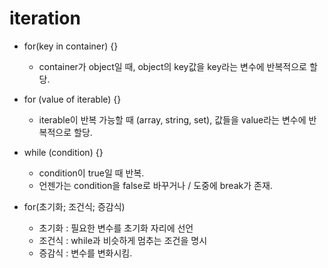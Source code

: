 
# iteration
+ for(key in container) {}
	+ container가 object일 때, object의 key값을 key라는 변수에 반복적으로 할당.

+ for (value of iterable) {}
	+ iterable이 반복 가능할 때 (array, string, set), 값들을 value라는 변수에 반복적으로 할당.

+ while (condition) {}
	+ condition이 true일 때 반복.
	+ 언젠가는 condition을 false로 바꾸거나 / 도중에 break가 존재.

+ for(초기화; 조건식; 증감식)
	+ 초기화 : 필요한 변수를 초기화 자리에 선언
	+ 조건식 : while과 비슷하게 멈추는 조건을 명시
	+ 증감식 : 변수를 변화시킴.